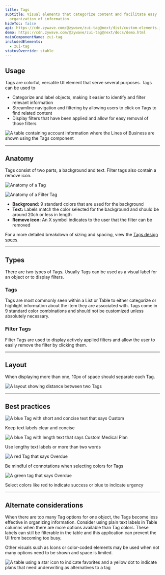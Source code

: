```yaml
---
title: Tags
subtitle: Visual elements that categorize content and facilitate easy
  organization of information
hideToc: false
api: https://cdn.zywave.com/@zywave/zui-tag@next/dist/custom-elements.json
demo: https://cdn.zywave.com/@zywave/zui-tag@next/docs/demo.html
mainComponentName: zui-tag
includedElements:
  - zui-tag
statusOverride: stable
---
```

## Usage

Tags are colorful, versatile UI element that serve several purposes. Tags can be used to

* Categorize and label objects, making it easier to identify and filter relevant information
* Streamline navigation and filtering by allowing users to click on Tags to find related content
* Display filters that have been applied and allow for easy removal of those filters

![A table containing account information where the Lines of Business are shown using the Tags component](/images/usage-tag.png)

- - -

## Anatomy

Tags consist of two parts, a background and text. Filter tags also contain a remove icon.

![Anatomy of a Tag](/images/anatomy-tag.png)

![Anatomy of a Filter Tag](/images/anatomy-–-filter-tag.png)

* **Background:** 9 standard colors that are used for the background
* **Text:** Labels match the color selected for the background and should be around 20ch or less in length
* **Remove icon:** An X symbol indicates to the user that the filter can be removed

F﻿or a more detailed breakdown of sizing and spacing, view the [Tags design specs](https://xd.adobe.com/view/9f183024-bbfb-474e-b3d1-53ab3b6c5fc6-ca4b/).

- - -

## Types

There are two types of Tags. Usually Tags can be used as a visual label for an object or to display filters.

### Tags

Tags are most commonly seen within a List or Table to either categorize or highlight information about the item they are associated with. Tags come in 9 standard color combinations and should not be customized unless absolutely necessary. 

### Filter Tags

Filter Tags are used to display actively applied filters and allow the user to easily remove the filter by clicking them.

- - -

## Layout

When displaying more than one, 10px of space should separate each Tag.

![A layout showing distance between two Tags](/images/layout-tag.png)

- - -

## Best practices

<docs-grid columns="2">
<div>


![A blue Tag with short and concise text that says Custom](/images/do-length.png)

<docs-do>
Keep text labels clear and concise
</docs-do>
</div>

<div>


![A blue Tag with length text that says Custom Medical Plan](/images/do-not-length.png)

<docs-do-not>
Use lengthy text labels or more than two words
</docs-do-not>
</div>
</docs-grid>

<docs-spacer size="large">
</docs-spacer>

<docs-grid columns="2">
<div>


![A red Tag that says Overdue](/images/do-colors.png)

<docs-do>
Be mindful of connotations when selecting colors for Tags
</docs-do>
</div>

<div>


![A green tag that says Overdue](/images/do-not-colors.png)

<docs-do-not>
Select colors like red to indicate success or blue to indicate urgency
</docs-do-not>
</div>
</docs-grid>

- - -

## Alternate considerations

When there are too  many Tag options for one object, the Tags become less effective in organizing information. Consider using plain text labels in Table columns when there are more options available than Tag colors. These labels can still be filterable in the table and this application can prevent the UI from becoming too busy.

Other visuals such as Icons or color-coded elements may be used when not many options need to be shown and space is limited. 

![A table using a star icon to indicate favorites and a yellow dot to indicate plans that need underwriting as alternatives to a tag](/images/alternate-consideration-tag.png)